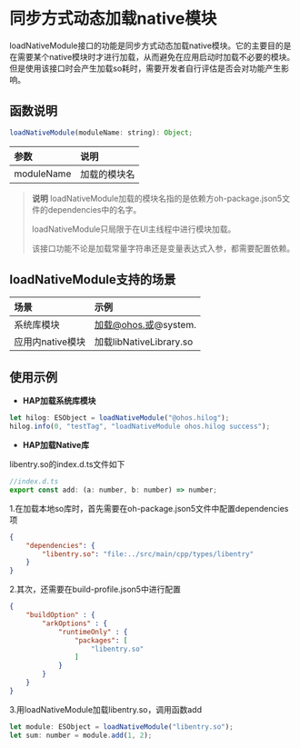 # 同步方式动态加载native模块

loadNativeModule接口的功能是同步方式动态加载native模块。它的主要目的是在需要某个native模块时才进行加载，从而避免在应用启动时加载不必要的模块。但是使用该接口时会产生加载so耗时，需要开发者自行评估是否会对功能产生影响。

## 函数说明

```js
loadNativeModule(moduleName: string): Object;
```

| 参数            | 说明          |
| :------------- | :----------------------------- |
| moduleName            | 加载的模块名       |

> **说明**
> loadNativeModule加载的模块名指的是依赖方oh-package.json5文件的dependencies中的名字。
>
> loadNativeModule只局限于在UI主线程中进行模块加载。
>
> 该接口功能不论是加载常量字符串还是变量表达式入参，都需要配置依赖。

## loadNativeModule支持的场景

| 场景            | 示例           | 
| :------------- | :----------------------------- | 
| 系统库模块        | 加载@ohos.或@system.        | 
| 应用内native模块	| 加载libNativeLibrary.so |

## 使用示例

- **HAP加载系统库模块**

```js
let hilog: ESObject = loadNativeModule("@ohos.hilog");
hilog.info(0, "testTag", "loadNativeModule ohos.hilog success");
```

- **HAP加载Native库**

libentry.so的index.d.ts文件如下

```javascript
//index.d.ts
export const add: (a: number, b: number) => number;
```

1.在加载本地so库时，首先需要在oh-package.json5文件中配置dependencies项

```json
{
    "dependencies": {
        "libentry.so": "file:../src/main/cpp/types/libentry"
    }
}
```

2.其次，还需要在build-profile.json5中进行配置

```json
{
    "buildOption" : {
        "arkOptions" : {
            "runtimeOnly" : {
                "packages": [
                    "libentry.so"
                ]
            }
        }
    }
}
```

3.用loadNativeModule加载libentry.so，调用函数add

```js
let module: ESObject = loadNativeModule("libentry.so");
let sum: number = module.add(1, 2);
```

